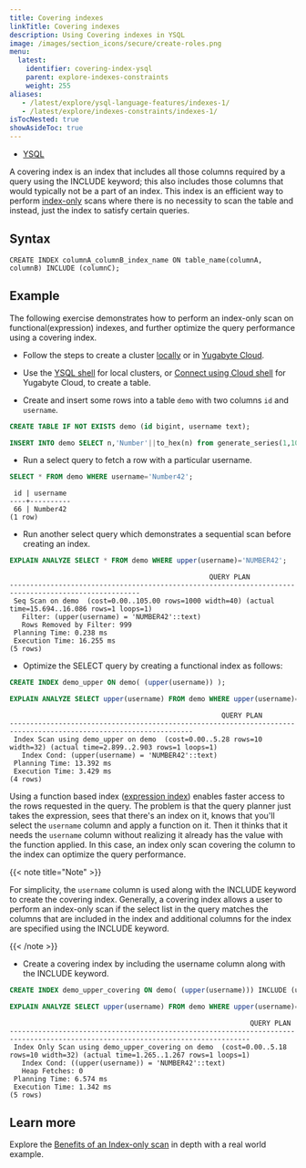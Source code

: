 ```yaml
---
title: Covering indexes
linkTitle: Covering indexes
description: Using Covering indexes in YSQL
image: /images/section_icons/secure/create-roles.png
menu:
  latest:
    identifier: covering-index-ysql
    parent: explore-indexes-constraints
    weight: 255
aliases:
   - /latest/explore/ysql-language-features/indexes-1/
   - /latest/explore/indexes-constraints/indexes-1/
isTocNested: true
showAsideToc: true
---
```


<ul class="nav nav-tabs-alt nav-tabs-yb">
  <li >
    <a href="../covering-index-ysql/" class="nav-link active">
      <i class="icon-postgres" aria-hidden="true"></i>
      YSQL
    </a>
  </li>
</ul>

A covering index is an index that includes all those columns required by a query using the INCLUDE keyword; this also includes  those columns that would typically not be a part of an index.
This index is an efficient way to perform [index-only](https://wiki.postgresql.org/wiki/Index-only_scans) scans where there is no necessity to scan the table and instead, just the index to satisfy certain queries.

## Syntax

```ysql
CREATE INDEX columnA_columnB_index_name ON table_name(columnA, columnB) INCLUDE (columnC);
```

## Example

The following exercise demonstrates how to perform an index-only scan on functional(expression) indexes, and further optimize the query performance using a covering index.

- Follow the steps to create a cluster [locally](/latest/quick-start/) or in [Yugabyte Cloud](/latest/yugabyte-cloud/cloud-connect/).

- Use the [YSQL shell](/latest/admin/ycqlsh/) for local clusters, or [Connect using Cloud shell](/latest/yugabyte-cloud/cloud-connect/connect-cloud-shell/) for Yugabyte Cloud, to create a table.

- Create and insert some rows into a table `demo` with two columns `id` and `username`.

```sql
CREATE TABLE IF NOT EXISTS demo (id bigint, username text);
```

```sql
INSERT INTO demo SELECT n,'Number'||to_hex(n) from generate_series(1,1000) n;
```

- Run a select query to fetch a row with a particular username.

```sql
SELECT * FROM demo WHERE username='Number42';
```

```output
 id | username
----+----------
 66 | Number42
(1 row)
```

- Run another select query which demonstrates a sequential scan before creating an index.

```sql
EXPLAIN ANALYZE SELECT * FROM demo WHERE upper(username)='NUMBER42';
```

```output
                                                 QUERY PLAN
------------------------------------------------------------------------------------------------------
 Seq Scan on demo  (cost=0.00..105.00 rows=1000 width=40) (actual time=15.694..16.086 rows=1 loops=1)
   Filter: (upper(username) = 'NUMBER42'::text)
   Rows Removed by Filter: 999
 Planning Time: 0.238 ms
 Execution Time: 16.255 ms
(5 rows)
```

- Optimize the SELECT query by creating a functional index as follows:

```sql
CREATE INDEX demo_upper ON demo( (upper(username)) );
```

```sql
EXPLAIN ANALYZE SELECT upper(username) FROM demo WHERE upper(username)='NUMBER42';
```

```output
                                                    QUERY PLAN
-------------------------------------------------------------------------------------------------------------------
 Index Scan using demo_upper on demo  (cost=0.00..5.28 rows=10 width=32) (actual time=2.899..2.903 rows=1 loops=1)
   Index Cond: (upper(username) = 'NUMBER42'::text)
 Planning Time: 13.392 ms
 Execution Time: 3.429 ms
(4 rows)
```

Using a function based index ([expression index](../../indexes-constraints/expression-index-ysql/)) enables faster access to the rows requested in the query. The problem is that the query planner just takes the expression, sees that there's an index on it, knows that you'll select the `username` column and apply a function on it. Then it thinks that it needs the `username` column without realizing it already has the value with the function applied. In this case, an index only scan covering the column to the index can optimize the query performance.

{{< note title="Note" >}}

For simplicity, the `username` column is used along with the INCLUDE keyword to create the covering index. Generally, a covering index allows a user to perform an index-only scan if the select list in the query matches the columns that are included in the index and additional columns for the index are specified using the INCLUDE keyword.

{{< /note >}}

- Create a covering index by including the username column along with the INCLUDE keyword.

```sql
CREATE INDEX demo_upper_covering ON demo( (upper(username))) INCLUDE (username);
```

```sql
EXPLAIN ANALYZE SELECT upper(username) FROM demo WHERE upper(username)='NUMBER42';
```

```output
                                                           QUERY PLAN
---------------------------------------------------------------------------------------------------------------------------------
 Index Only Scan using demo_upper_covering on demo  (cost=0.00..5.18 rows=10 width=32) (actual time=1.265..1.267 rows=1 loops=1)
   Index Cond: ((upper(username)) = 'NUMBER42'::text)
   Heap Fetches: 0
 Planning Time: 6.574 ms
 Execution Time: 1.342 ms
(5 rows)
```

## Learn more

Explore the [Benefits of an Index-only scan](https://blog.yugabyte.com/how-a-distributed-sql-database-boosts-secondary-index-queries-with-index-only-scan/) in depth with a real world example.
